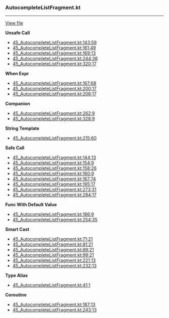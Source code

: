 ### AutocompleteListFragment.kt
---
[View file](../files/45_AutocompleteListFragment.kt)

**Unsafe Call**

 - [45_AutocompleteListFragment.kt:143:59](../files/45_AutocompleteListFragment.kt#L143)
 - [45_AutocompleteListFragment.kt:161:49](../files/45_AutocompleteListFragment.kt#L161)
 - [45_AutocompleteListFragment.kt:169:13](../files/45_AutocompleteListFragment.kt#L169)
 - [45_AutocompleteListFragment.kt:244:36](../files/45_AutocompleteListFragment.kt#L244)
 - [45_AutocompleteListFragment.kt:320:17](../files/45_AutocompleteListFragment.kt#L320)

**When Expr**

 - [45_AutocompleteListFragment.kt:167:68](../files/45_AutocompleteListFragment.kt#L167)
 - [45_AutocompleteListFragment.kt:200:17](../files/45_AutocompleteListFragment.kt#L200)
 - [45_AutocompleteListFragment.kt:206:17](../files/45_AutocompleteListFragment.kt#L206)

**Companion**

 - [45_AutocompleteListFragment.kt:262:9](../files/45_AutocompleteListFragment.kt#L262)
 - [45_AutocompleteListFragment.kt:328:9](../files/45_AutocompleteListFragment.kt#L328)

**String Template**

 - [45_AutocompleteListFragment.kt:215:60](../files/45_AutocompleteListFragment.kt#L215)

**Safe Call**

 - [45_AutocompleteListFragment.kt:144:13](../files/45_AutocompleteListFragment.kt#L144)
 - [45_AutocompleteListFragment.kt:154:9](../files/45_AutocompleteListFragment.kt#L154)
 - [45_AutocompleteListFragment.kt:158:26](../files/45_AutocompleteListFragment.kt#L158)
 - [45_AutocompleteListFragment.kt:160:9](../files/45_AutocompleteListFragment.kt#L160)
 - [45_AutocompleteListFragment.kt:167:74](../files/45_AutocompleteListFragment.kt#L167)
 - [45_AutocompleteListFragment.kt:195:17](../files/45_AutocompleteListFragment.kt#L195)
 - [45_AutocompleteListFragment.kt:273:31](../files/45_AutocompleteListFragment.kt#L273)
 - [45_AutocompleteListFragment.kt:284:17](../files/45_AutocompleteListFragment.kt#L284)

**Func With Default Value**

 - [45_AutocompleteListFragment.kt:186:9](../files/45_AutocompleteListFragment.kt#L186)
 - [45_AutocompleteListFragment.kt:254:35](../files/45_AutocompleteListFragment.kt#L254)

**Smart Cast**

 - [45_AutocompleteListFragment.kt:71:21](../files/45_AutocompleteListFragment.kt#L71)
 - [45_AutocompleteListFragment.kt:81:21](../files/45_AutocompleteListFragment.kt#L81)
 - [45_AutocompleteListFragment.kt:89:21](../files/45_AutocompleteListFragment.kt#L89)
 - [45_AutocompleteListFragment.kt:99:21](../files/45_AutocompleteListFragment.kt#L99)
 - [45_AutocompleteListFragment.kt:221:13](../files/45_AutocompleteListFragment.kt#L221)
 - [45_AutocompleteListFragment.kt:232:13](../files/45_AutocompleteListFragment.kt#L232)

**Type Alias**

 - [45_AutocompleteListFragment.kt:41:1](../files/45_AutocompleteListFragment.kt#L41)

**Coroutine**

 - [45_AutocompleteListFragment.kt:187:13](../files/45_AutocompleteListFragment.kt#L187)
 - [45_AutocompleteListFragment.kt:243:13](../files/45_AutocompleteListFragment.kt#L243)
